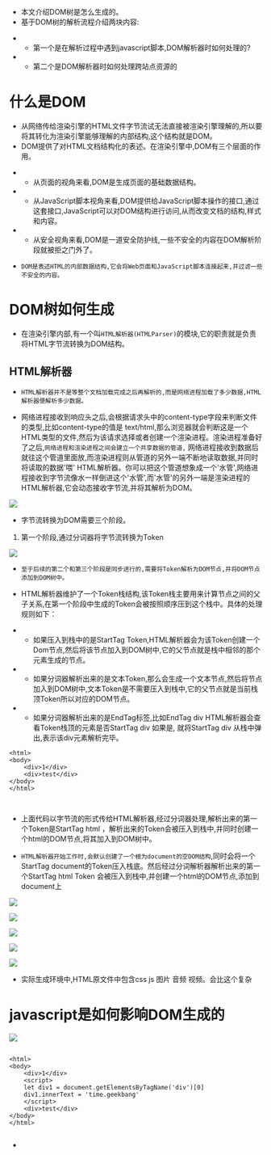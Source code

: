 * 本文介绍DOM树是怎么生成的。
* 基于DOM树的解析流程介绍两块内容:
- * 第一个是在解析过程中遇到javascript脚本,DOM解析器时如何处理的?
- * 第二个是DOM解析器时如何处理跨站点资源的


# 什么是DOM
* 从网络传给渲染引擎的HTML文件字节流试无法直接被渲染引擎理解的,所以要将其转化为渲染引擎能够理解的内部结构,这个结构就是DOM。
* DOM提供了对HTML文档结构化的表述。在渲染引擎中,DOM有三个层面的作用。
- * 从页面的视角来看,DOM是生成页面的基础数据结构。
- * 从JavaScript脚本视角来看,DOM提供给JavaScript脚本操作的接口,通过这套接口,JavaScript可以对DOM结构进行访问,从而改变文档的结构,样式和内容。
- * 从安全视角来看,DOM是一道安全防护线,一些不安全的内容在DOM解析阶段就被拒之门外了。

* `DOM是表述HTML的内部数据结构,它会将Web页面和JavaScript脚本连接起来,并过滤一些不安全的内容。`


# DOM树如何生成
* 在渲染引擎内部,有一个叫`HTML解析器(HTMLParser)`的模块,它的职责就是负责将HTML字节流转换为DOM结构。

## HTML解析器
* `HTML解析器并不是等整个文档加载完成之后再解析的,而是网络进程加载了多少数据,HTML解析器便解析多少数据。`

* 网络进程接收到响应头之后,会根据请求头中的content-type字段来判断文件的类型,比如content-type的值是 text/html,那么浏览器就会判断这是一个HTML类型的文件,然后为该请求选择或者创建一个渲染进程。渲染进程准备好了之后,`网络进程和渲染进程之间会建立一个共享数据的管道,` 网络进程接收到数据后就往这个管道里面放,而渲染进程则从管道的另外一端不断地读取数据,并同时将读取的数据'喂' HTML解析器。你可以把这个管道想象成一个'水管',网络进程接收到字节流像水一样倒进这个'水管',而'水管'的另外一端是渲染进程的HTML解析器,它会动态接收字节流,并将其解析为DOM。

![](https://raw.githubusercontent.com/1391020381/Front-end-Advancement/%E6%B5%8F%E8%A7%88%E5%99%A8%E5%B7%A5%E4%BD%9C%E5%8E%9F%E7%90%86%E4%B8%8E%E5%AE%9E%E8%B7%B5/note/img/%E5%AD%97%E8%8A%82%E6%B5%81%E8%BD%AC%E6%8D%A2%E4%B8%BA%20DOM.png)

* 字节流转换为DOM需要三个阶段。
1. 第一个阶段,通过分词器将字节流转换为Token

![](https://raw.githubusercontent.com/1391020381/Front-end-Advancement/%E6%B5%8F%E8%A7%88%E5%99%A8%E5%B7%A5%E4%BD%9C%E5%8E%9F%E7%90%86%E4%B8%8E%E5%AE%9E%E8%B7%B5/note/img/%E7%94%9F%E6%88%90%E7%9A%84%20Token%20%E7%A4%BA%E6%84%8F%E5%9B%BE.png)

* `至于后续的第二个和第三个阶段是同步进行的,需要将Token解析为DOM节点,并将DOM节点添加到DOM树中。`

* HTML解析器维护了一个Token栈结构,该Token栈主要用来计算节点之间的父子关系,在第一个阶段中生成的Token会被按照顺序压到这个栈中。具体的处理规则如下：
- * 如果压入到栈中的是StartTag Token,HTML解析器会为该Token创建一个Dom节点,然后将该节点加入到DOM树中,它的父节点就是栈中相邻的那个元素生成的节点。
- * 如果分词器解析出来的是文本Token,那么会生成一个文本节点,然后将节点加入到DOM树中,文本Token是不需要压入到栈中,它的父节点就是当前栈顶Token所以对应的DOM节点。
- * 如果分词器解析出来的是EndTag标签,比如EndTag div  HTML解析器会查看Token栈顶的元素是否StartTag div 如果是, 就将StartTag div 从栈中弹出,表示该div元素解析完毕。
```
<html>
<body>
    <div>1</div>
    <div>test</div>
</body>
</html>



```

* 上面代码以字节流的形式传给HTML解析器,经过分词器处理,解析出来的第一个Token是StartTag html ，解析出来的Token会被压入到栈中,并同时创建一个html的DOM节点,将其加入到DOM树中。

* `HTML解析器开始工作时,会默认创建了一个根为document的空DOM结构`,同时会将一个StartTag document的Token压入栈底。然后经过分词解析器解析出来的第一个StartTag html Token 会被压入到栈中,并创建一个html的DOM节点,添加到document上

![](https://raw.githubusercontent.com/1391020381/Front-end-Advancement/%E6%B5%8F%E8%A7%88%E5%99%A8%E5%B7%A5%E4%BD%9C%E5%8E%9F%E7%90%86%E4%B8%8E%E5%AE%9E%E8%B7%B5/note/img/%E8%A7%A3%E6%9E%90%E5%88%B0%20StartTag%20html%20%E6%97%B6%E7%9A%84%E7%8A%B6%E6%80%81.png)

![](https://raw.githubusercontent.com/1391020381/Front-end-Advancement/%E6%B5%8F%E8%A7%88%E5%99%A8%E5%B7%A5%E4%BD%9C%E5%8E%9F%E7%90%86%E4%B8%8E%E5%AE%9E%E8%B7%B5/note/img/%E8%A7%A3%E6%9E%90%E5%88%B0%20StartTag%20div%20%E6%97%B6%E7%9A%84%E7%8A%B6%E6%80%81.png)

![](https://raw.githubusercontent.com/1391020381/Front-end-Advancement/%E6%B5%8F%E8%A7%88%E5%99%A8%E5%B7%A5%E4%BD%9C%E5%8E%9F%E7%90%86%E4%B8%8E%E5%AE%9E%E8%B7%B5/note/img/%E8%A7%A3%E6%9E%90%E5%87%BA%E7%AC%AC%E4%B8%80%E4%B8%AA%E6%96%87%E6%9C%AC%20Token%20%E6%97%B6%E7%9A%84%E7%8A%B6%E6%80%81.png)

![](https://raw.githubusercontent.com/1391020381/Front-end-Advancement/%E6%B5%8F%E8%A7%88%E5%99%A8%E5%B7%A5%E4%BD%9C%E5%8E%9F%E7%90%86%E4%B8%8E%E5%AE%9E%E8%B7%B5/note/img/%E5%85%83%E7%B4%A0%E5%BC%B9%E5%87%BA%20Token%20%E6%A0%88%E7%A4%BA%E6%84%8F%E5%9B%BE.png)

![](https://raw.githubusercontent.com/1391020381/Front-end-Advancement/%E6%B5%8F%E8%A7%88%E5%99%A8%E5%B7%A5%E4%BD%9C%E5%8E%9F%E7%90%86%E4%B8%8E%E5%AE%9E%E8%B7%B5/note/img/%E6%9C%80%E7%BB%88%E8%A7%A3%E6%9E%90%E7%BB%93%E6%9E%9C.png)

* 实际生成环境中,HTML原文件中包含css js 图片  音频  视频。会比这个复杂

# javascript是如何影响DOM生成的


![](https://raw.githubusercontent.com/1391020381/Front-end-Advancement/%E6%B5%8F%E8%A7%88%E5%99%A8%E5%B7%A5%E4%BD%9C%E5%8E%9F%E7%90%86%E4%B8%8E%E5%AE%9E%E8%B7%B5/note/img/%E6%89%A7%E8%A1%8C%E8%84%9A%E6%9C%AC%E6%97%B6%20DOM%20%E7%9A%84%E7%8A%B6%E6%80%81.png)

```

<html>
<body>
    <div>1</div>
    <script>
    let div1 = document.getElementsByTagName('div')[0]
    div1.innerText = 'time.geekbang'
    </script>
    <div>test</div>
</body>
</html>


```

* <script> 标签之前,所有的解析流程还是和之前介绍的一样。
* 但是解析到<script> 标签时,渲染引擎判断这是一段脚本,此时HTML解析器就会暂停DOM的解析,因为接下来的javascript可能要修改当前已经生成的DOM结构。

* 脚本修改了DOM中第一个div中的内容,所以执行这段脚本之后,div节点内容已经修改未 time.geekbang。脚本执行完成之后,hmtl解析器恢复解析过程。继续解析后续内容,直至生成最终的dom

* 当把内嵌javascript脚本修改成了通过javascript文件加载。其整个执行流程还是一样的。区别就是需要先下载这段javascript代码。
* 这里需要重点关注下载环境,因为`JavaScript文件的下载过程会阻塞DOM解析`,而通常下载又是非常耗时的,会受到网络环境, javascript文件大小等因素的影响。

* Chrom浏览器做了一些优化,其中一个主要的优化是`预解析操作`。 当渲染引擎受到字节流之后,会开启一个预解析线程,用于分析html文件中包含的javascript css 等相关文件,解析到相关文件之后,预解析线程会提前下载这些文件。

* 引入JavaScript线程会阻塞DOM，不过也有一些相关的策略来规避,比如使用CDN来加速javascript文件的加载,压缩JavaScript文件的体积。另外,如果JavaScript文件中没有操作dom相关代码,就可以将该javascript脚本设置为异步加载,通过async 或defer 来标记代码。
* async 和 defer 虽然都是异步的,不过还有一些差异,
- * `使用 async 标志的脚本文件一旦加载完成,会立即执行` 
- *  `而使用了defer标记的脚本文件,需要等到DOMContentLoaded事件之后执行。`


```
//theme.css
div {color:blue}

<html>
    <head>
        <style src='theme.css'></style>
    </head>
<body>
    <div>1</div>
    <script>
            let div1 = document.getElementsByTagName('div')[0]
            div1.innerText = 'time.geekbang' // 需要 DOM
            div1.style.color = 'red'  // 需要 CSSOM
        </script>
    <div>test</div>
</body>
</html>


```
* js中出现 div1.style.color = 'red' 它是用来操作CSSOM的,所以在执行js之前,需要先解析js语句之上所有的CSS样式。
* `所以如果代码里引用了外部的CSS那么执行js之前,还需要等待外部的css文件下载完成,并解析生成CSSOM对象之后,才能执行js脚本。`
* js引擎在解析js之前,是不知道js是否操作了CSSOM的,所以渲染引擎在遇到js脚本时,不管该脚本是否操作了CSSOM,都会执行CSSwenj 下载,解析操作,再执行js脚本。

* `js会阻塞DOM生成,样式文件又会阻塞javascript的执行,所以实际的工作中需要重点关注js文件和样式表文件,使用不当会影响到页面性能的。`


* 额外说明一下，渲染引擎还有一个安全检查模块叫 `XSSAuditor`，是用来检测词法安全的。在分词器解析出来 Token 之后，它会检测这些模块是否安全，比如是否引用了外部脚本，是否符合 CSP 规范，是否存在跨站点请求等。如果出现不符合规范的内容，XSSAuditor 会对该脚本或者下载任务进行拦截。详细内容我们会在后面的安全模块介绍，这里就不赘述了。